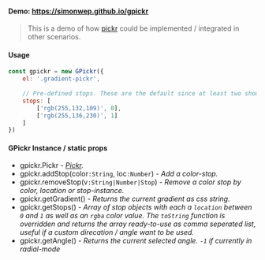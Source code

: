 #### Demo: https://simonwep.github.io/gpickr

> This is a demo of how [pickr](https://github.com/Simonwep/pickr) could be implemented / integrated in other scenarios.

#### Usage
```js
const gpickr = new GPickr({
    el: '.gradient-pickr',
    
    // Pre-defined stops. These are the default since at least two should be defined
    stops: [
        ['rgb(255,132,109)', 0],
        ['rgb(255,136,230)', 1]
    ]
})
```

#### GPickr Instance / static props
* gpickr.Pickr _- [Pickr](https://github.com/Simonwep/pickr)._
* gpickr.addStop(color`:String`, loc`:Number`) _- Add a color-stop._
* gpickr.removeStop(v`:String|Number|Stop`) _- Remove a color stop by color, location or stop-instance._
* gpickr.getGradient() _- Returns the current gradient as css string._
* gpickr.getStops() _- Array of stop objects with each a `location` between `0` and `1` as well as an `rgba` color value. The `toString` function is overridden and 
returns the array ready-to-use as comma seperated list, useful if a custom direcation / angle want to be used._
* gpickr.getAngle() _- Returns the current selected angle. `-1` if currently in radial-mode_
